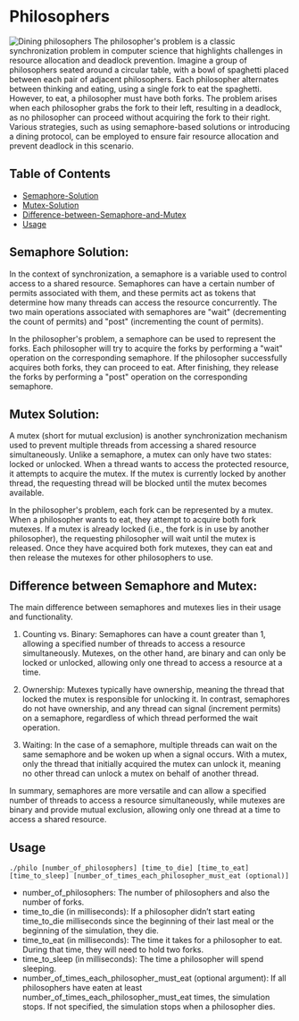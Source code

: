 # Philosophers
![Dining philosophers](https://cdn.openart.ai/stable_diffusion/b88ae351d7de582001bb5e5cf98e5e1b115cc617_2000x2000.webp)
The philosopher's problem is a classic synchronization problem in computer science that highlights challenges in resource allocation and deadlock prevention. Imagine a group of philosophers seated around a circular table, with a bowl of spaghetti placed between each pair of adjacent philosophers. Each philosopher alternates between thinking and eating, using a single fork to eat the spaghetti. However, to eat, a philosopher must have both forks. The problem arises when each philosopher grabs the fork to their left, resulting in a deadlock, as no philosopher can proceed without acquiring the fork to their right. Various strategies, such as using semaphore-based solutions or introducing a dining protocol, can be employed to ensure fair resource allocation and prevent deadlock in this scenario.

## Table of Contents

- [Semaphore-Solution](#Semaphore-Solution)
- [Mutex-Solution](#Mutex-Solution)
- [Difference-between-Semaphore-and-Mutex](#Difference-between-Semaphore-and-Mutex)
- [Usage](#usage)

## Semaphore Solution:
In the context of synchronization, a semaphore is a variable used to control access to a shared resource. Semaphores can have a certain number of permits associated with them, and these permits act as tokens that determine how many threads can access the resource concurrently. The two main operations associated with semaphores are "wait" (decrementing the count of permits) and "post" (incrementing the count of permits). 

In the philosopher's problem, a semaphore can be used to represent the forks. Each philosopher will try to acquire the forks by performing a "wait" operation on the corresponding semaphore. If the philosopher successfully acquires both forks, they can proceed to eat. After finishing, they release the forks by performing a "post" operation on the corresponding semaphore.

## Mutex Solution:
A mutex (short for mutual exclusion) is another synchronization mechanism used to prevent multiple threads from accessing a shared resource simultaneously. Unlike a semaphore, a mutex can only have two states: locked or unlocked. When a thread wants to access the protected resource, it attempts to acquire the mutex. If the mutex is currently locked by another thread, the requesting thread will be blocked until the mutex becomes available.

In the philosopher's problem, each fork can be represented by a mutex. When a philosopher wants to eat, they attempt to acquire both fork mutexes. If a mutex is already locked (i.e., the fork is in use by another philosopher), the requesting philosopher will wait until the mutex is released. Once they have acquired both fork mutexes, they can eat and then release the mutexes for other philosophers to use.

## Difference between Semaphore and Mutex:
The main difference between semaphores and mutexes lies in their usage and functionality. 

1. Counting vs. Binary: Semaphores can have a count greater than 1, allowing a specified number of threads to access a resource simultaneously. Mutexes, on the other hand, are binary and can only be locked or unlocked, allowing only one thread to access a resource at a time.

2. Ownership: Mutexes typically have ownership, meaning the thread that locked the mutex is responsible for unlocking it. In contrast, semaphores do not have ownership, and any thread can signal (increment permits) on a semaphore, regardless of which thread performed the wait operation.

3. Waiting: In the case of a semaphore, multiple threads can wait on the same semaphore and be woken up when a signal occurs. With a mutex, only the thread that initially acquired the mutex can unlock it, meaning no other thread can unlock a mutex on behalf of another thread.

In summary, semaphores are more versatile and can allow a specified number of threads to access a resource simultaneously, while mutexes are binary and provide mutual exclusion, allowing only one thread at a time to access a shared resource.

## Usage

`./philo [number_of_philosophers] [time_to_die] [time_to_eat] [time_to_sleep] [number_of_times_each_philosopher_must_eat (optional)]`
- number_of_philosophers: The number of philosophers and also the number
of forks.
- time_to_die (in milliseconds): If a philosopher didn’t start eating time_to_die
milliseconds since the beginning of their last meal or the beginning of the simulation, they die.
- time_to_eat (in milliseconds): The time it takes for a philosopher to eat.
During that time, they will need to hold two forks.
- time_to_sleep (in milliseconds): The time a philosopher will spend sleeping.
- number_of_times_each_philosopher_must_eat (optional argument): If all
philosophers have eaten at least number_of_times_each_philosopher_must_eat
times, the simulation stops. If not specified, the simulation stops when a
philosopher dies.
